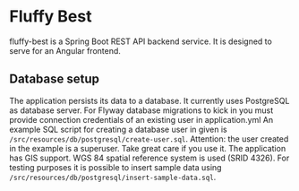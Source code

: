 # Fluffy Best
fluffy-best is a Spring Boot REST API backend service. It is designed to serve for an Angular frontend. 

## Database setup
The application persists its data to a database. It currently uses PostgreSQL as database server.
For Flyway database migrations to kick in you must provide connection credentials of an existing user in application.yml
An example SQL script for creating a database user in given is ```/src/resources/db/postgresql/create-user.sql```.
Attention: the user created in the example is a superuser. Take great care if you use it.
The application has GIS support. WGS 84 spatial reference system is used (SRID 4326).
For testing purposes it is possible to insert sample data using ```/src/resources/db/postgresql/insert-sample-data.sql```.

